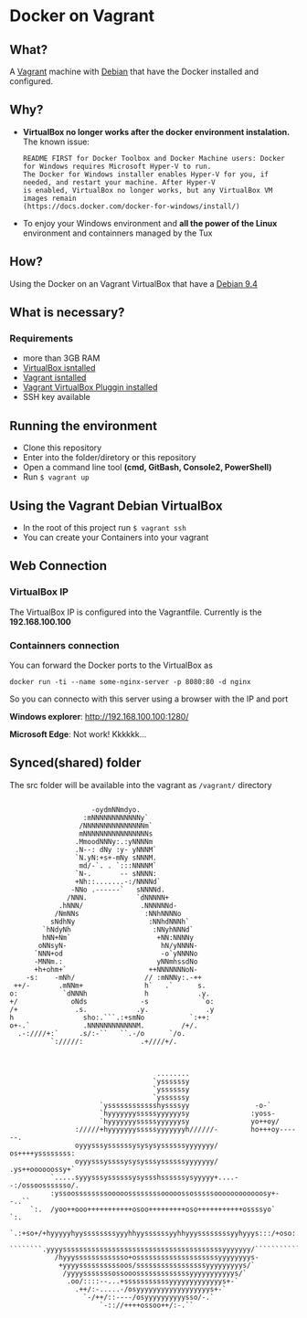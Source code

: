 # Docker on Vagrant

## What?
A [Vagrant](https://www.vagrantup.com/) machine with [Debian](https://www.debian.org) that have the Docker installed and configured.

## Why?
* **VirtualBox no longer works after the docker environment instalation.**
  The known issue:

      README FIRST for Docker Toolbox and Docker Machine users: Docker for Windows requires Microsoft Hyper-V to run.
      The Docker for Windows installer enables Hyper-V for you, if needed, and restart your machine. After Hyper-V
      is enabled, VirtualBox no longer works, but any VirtualBox VM images remain
      (https://docs.docker.com/docker-for-windows/install/)

* To enjoy your Windows environment and **all the power of the Linux** environment and containners managed by the Tux


## How?
Using the Docker on an Vagrant VirtualBox that have a [Debian 9.4](https://www.debian.org/News/2018/20180310)

## What is necessary?
### Requirements
* more than 3GB RAM
* [VirtualBox isntalled](https://www.virtualbox.org/wiki/Downloads)
* [Vagrant isntalled](https://www.vagrantup.com/docs/installation/)
* [Vagrant VirtualBox Pluggin installed](https://github.com/dotless-de/vagrant-vbguest)
* SSH key available

## Running the environment
* Clone this repository
* Enter into the folder/diretory or this repository
* Open a command line tool __(cmd, GitBash, Console2, PowerShell)__
* Run `$ vagrant up`

## Using the Vagrant Debian VirtualBox
* In the root of this project run `$ vagrant ssh`
* You can create your Containers into your vagrant

## Web Connection
### VirtualBox IP
The VirtualBox IP is configured into the Vagrantfile. Currently is the **192.168.100.100**

### Containners connection
You can forward the Docker ports to the VirtualBox as
```
docker run -ti --name some-nginx-server -p 8080:80 -d nginx
```

So you can connecto with this server using a browser with the IP and port 

**Windows explorer**: http://192.168.100.100:1280/

**Microsoft Edge**: Not work! Kkkkkk...

## Synced(shared) folder
The src folder will be available into the vagrant as `/vagrant/` directory


```

                    -oydmNNmdyo.                             
                  :mNNNNNNNNNNNNy`                           
                 /NNNNNNNNNNNNNNNm`                          
                 mNNNNNNNNNNNNNNNNs                          
                .MmoodNNNy:.:yNNNNm                          
                .N--: dNy :y- yNNNM`                         
                `N.yN:+s+-mNy sNNNM.                         
                 md/-`. . `:::NNNNM`                         
                `N-.       -- sNNNN:                         
                +Nh::.......-:/NNNNd`                        
               -NNo .------`   sNNNNd.                       
              /NNN.            `dNNNNN+                      
            .hNNN/              .NNNNNNd-                    
           /NmNNs                :NNhNNNNo                   
          sNdhNy                  :NNhdNNNh`                 
        `hNdyNh                    :NNyhNNNd`                
        hNN+Nm`                     +NN:NNNNy                
       oNNsyN-                       hN/yNNNN-               
      `NNN+od                        -o`yNNNNo               
      -MNNm.:                       yNNmhssdNo               
      +h+ohm+`                    ++NNNNNNNoN-               
    -s:    -mNh/                 // :mNNNy:.-++              
 ++/-       .mNNm+               h`   .`      s.             
o:           `dNNNh              h            .y.            
+/             oNds             -s             `o:           
/+              .s.            .y.              .y           
h                 sho:.```.:+smNo           `:++:            
o+-.`             .NNNNNNNNNNNNM.         /+/.               
  .-:////+:`     .s/:-``   ``.-/o      `/o.                  
          `://///:              .+////+/.                    



                                    ........                                            
                                   `yssssssy                                            
                                   `yssssssy                                            
                                   `yssssssy                                            
                      `ysssssssssssshyssssyy                -o-`                        
                      `hyyyyyyysssssyyyyyysy               :yoss-                       
                      `hyyyyyyysssssyyyyyysy               yo++oy/                      
                ://///+hyyyyyyysssssyyyyyyyh//////-        ho+++oy------.               
                oyyysssyssssssysysysyssssssyyyyyyy/        os++++yssssssss:             
                oyyysssyssssysysysssyssssssyyyyyyy/        .ys++oooooossy+`             
          `.....syyysssyssssssysyssshssssssysyyyyy+....--:/ossoosssssso/.               
          :yssoossssssssooooossssssssooooossosssssoooooooooooosy+--..``                 
     `:.  /yoo++ooo+++++++++++osoo+++++++++oso+++++++++++ossssyo`   `:.                 
  `.:+so+/+hyyyyyhyyssssssssyyyhhyyssssssyyhhyyyssssssssyyhyyys:::/+oso:.`              
  ````````.yyyysssssssssssssssssssssssssssssssssssssssyyyyyyy/````````````              
           /hyyysssssssssssso+ossssssssssssssssssssyyyyyyyys-                           
            +yyyyssssssssssoos/sssssssssssssssssyyyyyyyyys/`                            
             /yyyysssssssossooosssssssssssssyyyyyyyyyyys/`                              
              .oo/::::--...+sssssssssssyyyyyyyyyyyyys+-`                                
                .++/:-.....-/osyyyyyyyyyyyyyyyyyys+-`                                   
                  `-/++/::----/osyyyyyyyyyysso/-.`                                      
                      `-:://++++ossoo++/:-.``                                          

```